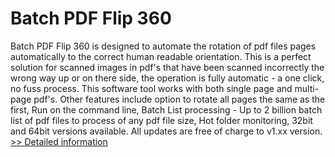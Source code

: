 # Batch PDF Flip 360
Batch PDF Flip 360 is designed to automate the rotation of pdf files pages automatically to the correct human readable orientation. This is a perfect solution for scanned images in pdf's that have been scanned incorrectly the wrong way up or on there side, the operation is fully automatic - a one click, no fuss process. This software tool works with both single page and multi-page pdf's.
Other features include option to rotate all pages the same as the first, Run on the command line, Batch List processing - Up to 2 billion batch list of pdf files to process of any pdf file size, Hot folder monitoring, 32bit and 64bit versions available.
All updates are free of charge to v1.xx version.
[>> Detailed information](https://secure.shareit.com/shareit/product.html?productid=301015071&affiliateid=200057808)